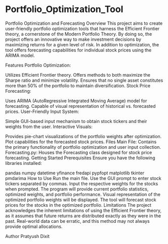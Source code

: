 # Portfolio_Optimization_Tool
Portfolio Optimization and Forecasting
Overview
This project aims to create user-friendly portfolio optimization tools that harness the Efficient Frontier theory, a cornerstone of the Modern Portfolio Theory. By doing so, the project offers an innovative way to make investment decisions by maximizing returns for a given level of risk. In addition to optimization, the tool offers forecasting capabilities for individual stock prices using the ARIMA model.

Features
Portfolio Optimization:

Utilizes Efficient Frontier theory.
Offers methods to both maximize the Sharpe ratio and minimize volatility.
Ensures that no single asset constitutes more than 50% of the portfolio to maintain diversification.
Stock Price Forecasting:

Uses ARIMA (AutoRegressive Integrated Moving Average) model for forecasting.
Capable of visual representation of historical vs. forecasted prices.
User-Friendly Input System:

Simple GUI-based input mechanism to obtain stock tickers and their weights from the user.
Interactive Visuals:

Provides pie-chart visualizations of the portfolio weights after optimization.
Plot capabilities for the forecasted stock prices.
Files
Main File: Contains the primary functionality of portfolio optimization and user input collection.
Forecasting.py: Houses the Forecasting class designed for stock price forecasting.
Getting Started
Prerequisites
Ensure you have the following libraries installed:

pandas
numpy
datetime
yfinance
fredapi
pypfopt
matplotlib
tkinter
pmdarima
How to Use
Run the main file.
Use the GUI prompt to enter stock tickers separated by commas.
Input the respective weights for the stocks when prompted.
The program will provide current portfolio statistics, optimized weights, and portfolio performance.
Visual representation of the optimized portfolio weights will be displayed.
The tool will forecast stock prices for the stocks in the optimized portfolio.
Limitations
The project acknowledges the inherent limitations of using the Efficient Frontier theory, as it assumes that future returns are distributed exactly as they were in the past. Real-world data can be erratic, and this method may not always provide optimal allocations.

Author
Pratyush Dixit

